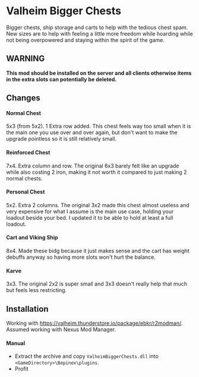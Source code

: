 # Valheim Bigger Chests

Bigger chests, ship storage and carts to help with the tedious chest spam. New sizes are to help with feeling a little more freedom while hoarding while not being overpowered and staying within the spirit of the game.

## WARNING

**This mod should be installed on the server and all clients otherwise items in the extra slots can potentially be deleted.**

## Changes

#### Normal Chest
5x3 (from 5x2). 1 Extra row added. This chest feels way too small when it is the main one you use over and over again, but don't want to make the upgrade pointless so it is still relatively small.

#### Reinforced Chest
7x4. Extra column and row. The original 6x3 barely felt like an upgrade while also costing 2 iron, making it not worth it compared to just making 2 normal chests.

#### Personal Chest
5x2. Extra 2 columns. The original 3x2 made this chest almost useless and very expensive for what I assume is the main use case, holding your loadout beside your bed. I updated it to be able to hold at least a full loadout. 

#### Cart and Viking Ship
8x4. Made these bidg because it just makes sense and the cart has weight debuffs anyway so having more slots won't hurt the balance.

#### Karve
3x3. The original 2x2 is super small and 3x3 doesn't really help that much but feels less restricting.

## Installation

Working with https://valheim.thunderstore.io/package/ebkr/r2modman/. Assumed working with Nexus Mod Manager.

#### Manual

- Extract the archive and copy `ValheimBiggerChests.dll` into `<GameDirectory>\Bepinex\plugins`.
- Profit
